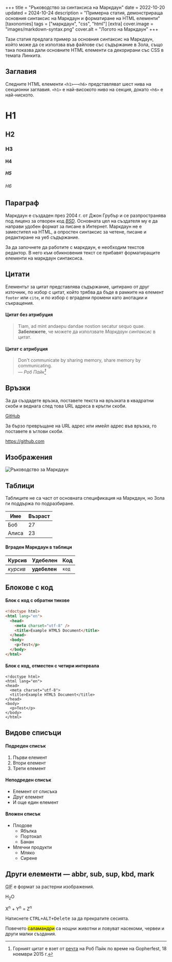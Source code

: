 +++
title = "Ръководство за синтаксиса на Маркдаун"
date = 2022-10-20
updated = 2024-10-24
description = "Примерна статия, демонстрираща основния синтаксис на Маркдаун и форматиране на HTML елементи"
[taxonomies]
tags = ["маркдаун", "css", "html"]
[extra]
cover.image = "images/markdown-syntax.png"
cover.alt = "Логото на Маркдаун"
+++

Тази статия предлага пример за основния синтаксис на Маркдаун, който може да се използва във файлове със съдържание в Зола, също така показва дали основните HTML елементи са декорирани със CSS в темата Линкита.

<!--more-->

## Заглавия

Следните HTML елементи `<h1>`—`<h6>` представляват шест нива на секционни заглавия. `<h1>` е най-високото ниво на секция, докато `<h6>` е най-ниското.

# H1

## H2

### H3

#### H4

##### H5

###### H6

## Параграф

Маркдаун е създаден през 2004 г. от Джон Грубър и се разпространява под лиценз за отворен код [_BSD_](https://daringfireball.net/projects/markdown/license). Основната цел на създателя му е да направи удобен формат за писане в Интернет. Маркдаун не е заместител на HTML, а опростен синтаксис за четене, писане и редактиране на уеб съдържание.

За да започнете да работите с маркдаун, е необходим текстов редактор. В него към обикновения текст се прибавят форматиращите елементи на маркдаун синтаксиса.

## Цитати

Елементът за цитат представлява съдържание, цитирано от друг източник, по избор с цитат, който трябва да бъде в рамките на елемент `footer` или `cite`, и по избор с вградени промени като анотации и съкращения.

#### Цитат без атрибуция

> Tiam, ad mint andaepu dandae nostion secatur sequo quae.
> **Забележете**, че можете да използвате _Маркдаун синтаксис_ в цитат.

#### Цитат с атрибуция

> Don't communicate by sharing memory, share memory by communicating.<br>
> — <cite>Роб Пайк[^1]</cite>

[^1]: Горният цитат е взет от [речта](https://www.youtube.com/watch?v=PAAkCSZUG1c) на Роб Пайк по време на Gopherfest, 18 ноември 2015 г.

## Връзки

За да създадете връзка, поставете текста на връзката в квадратни скоби и веднага след това URL адреса в кръгли скоби.

[GitHub](https://github.com)

За бързо превръщане на URL адрес или имейл адрес във връзка, го поставете в ъглови скоби.

<https://github.com>

## Изображения

![Ръководство за Маркдаун](../images/markdown-syntax.png)

## Таблици

Таблиците не са част от основната спецификация на Маркдаун, но Зола ги поддържа по подразбиране.

| Име   | Възраст |
| ----- | ------- |
| Боб   | 27      |
| Алиса | 23      |

#### Вграден Маркдаун в таблици

| Курсив      | Удебелен    | Код    |
| ----------- | ----------- | ------ |
| _курсив_    | **удебелен**| `код`  |

## Блокове с код

#### Блок с код с обратни тикове

```html
<!doctype html>
<html lang="en">
  <head>
    <meta charset="utf-8" />
    <title>Example HTML5 Document</title>
  </head>
  <body>
    <p>Test</p>
  </body>
</html>
```

#### Блок с код, отместен с четири интервала

    <!doctype html>
    <html lang="en">
    <head>
      <meta charset="utf-8">
      <title>Example HTML5 Document</title>
    </head>
    <body>
      <p>Test</p>
    </body>
    </html>

## Видове списъци

#### Подреден списък

1. Първи елемент
2. Втори елемент
3. Трети елемент

#### Неподреден списък

- Елемент от списъка
- Друг елемент
- И още един елемент

#### Вложен списък

- Плодове
  - Ябълка
  - Портокал
  - Банан
- Млечни продукти
  - Мляко
  - Сирене

## Други елементи — abbr, sub, sup, kbd, mark

<abbr title="Graphics Interchange Format">GIF</abbr> е формат за растерни изображения.

H<sub>2</sub>O

X<sup>n</sup> + Y<sup>n</sup> = Z<sup>n</sup>

Натиснете <kbd><kbd>CTRL</kbd>+<kbd>ALT</kbd>+<kbd>Delete</kbd></kbd> за да прекратите сесията.

Повечето <mark>саламандри</mark> са нощни животни и ловуват насекоми, червеи и други малки създания.
